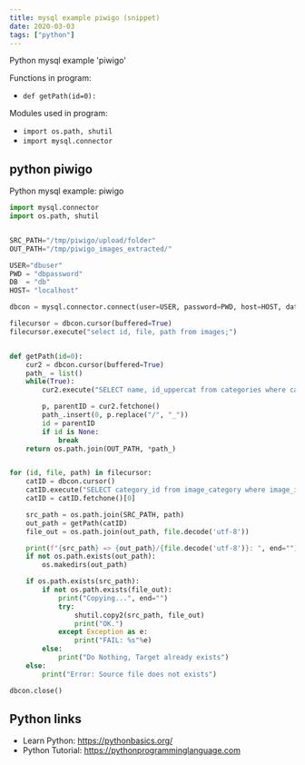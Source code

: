 ```yaml
---
title: mysql example piwigo (snippet)
date: 2020-03-03
tags: ["python"]
---
```

Python mysql example 'piwigo'

Functions in program: 
* `def getPath(id=0):`

Modules used in program: 
* `import os.path, shutil`
* `import mysql.connector`

## python piwigo

Python mysql example: piwigo

```python
import mysql.connector
import os.path, shutil


SRC_PATH="/tmp/piwigo/upload/folder"
OUT_PATH="/tmp/piwigo_images_extracted/"

USER="dbuser"
PWD = "dbpassword"
DB  = "db"
HOST= "localhost"

dbcon = mysql.connector.connect(user=USER, password=PWD, host=HOST, database=DB)

filecursor = dbcon.cursor(buffered=True)
filecursor.execute("select id, file, path from images;")


def getPath(id=0):
    cur2 = dbcon.cursor(buffered=True)
    path_ = list()
    while(True):
        cur2.execute("SELECT name, id_uppercat from categories where categories.id=%d;" % (id))

        p, parentID = cur2.fetchone()
        path_.insert(0, p.replace("/", "_"))
        id = parentID
        if id is None:
            break
    return os.path.join(OUT_PATH, *path_)


for (id, file, path) in filecursor:
    catID = dbcon.cursor()
    catID.execute("SELECT category_id from image_category where image_id=%d;"%(id))
    catID = catID.fetchone()[0]

    src_path = os.path.join(SRC_PATH, path)
    out_path = getPath(catID)
    file_out = os.path.join(out_path, file.decode('utf-8'))

    print(f"{src_path} => {out_path}/{file.decode('utf-8')}: ", end="")
    if not os.path.exists(out_path):
        os.makedirs(out_path)

    if os.path.exists(src_path):
        if not os.path.exists(file_out):
            print("Copying...", end="")
            try:
                shutil.copy2(src_path, file_out)
                print("OK.")
            except Exception as e:
                print("FAIL: %s"%e)
        else:
            print("Do Nothing, Target already exists")
    else:
        print("Error: Source file does not exists")

dbcon.close()


```

## Python links

- Learn Python: https://pythonbasics.org/
- Python Tutorial: https://pythonprogramminglanguage.com
